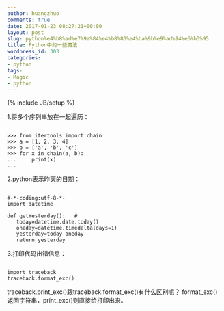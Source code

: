 ```yaml
---
author: huangzhuo
comments: true
date: 2017-01-23 08:27:21+00:00
layout: post
slug: python%e4%b8%ad%e7%9a%84%e4%b8%80%e4%ba%9b%e9%ad%94%e6%b3%95
title: Python中的一些魔法
wordpress_id: 303
categories:
- python
tags:
- Magic
- python
---
```

{% include JB/setup %}

1.将多个序列串放在一起遍历：



```

>>> from itertools import chain  
>>> a = [1, 2, 3, 4]  
>>> b = ['a', 'b', 'c']  
>>> for x in chain(a, b):  
...     print(x)  
...   

```

2.python表示昨天的日期：

```

#-*-coding:utf-8-*-  
import datetime

def getYesterday():   #
   today=datetime.date.today()  
   oneday=datetime.timedelta(days=1)  
   yesterday=today-oneday   
   return yesterday

```


3.打印代码出错信息：

```

import traceback
traceback.format_exc()

```

traceback.print_exc()跟traceback.format_exc()有什么区别呢？
format_exc()返回字符串，print_exc()则直接给打印出来。
